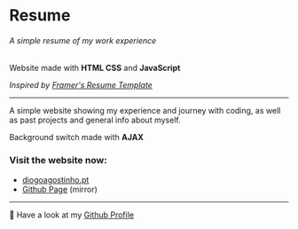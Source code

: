 # Resume

###### A simple resume of my work experience

Website made with **HTML CSS** and **JavaScript**

_Inspired by [Framer's Resume Template](https://resume.framer.website/)_

---

A simple website showing my experience and journey with coding, as well as past projects and general info about myself.

Background switch made with **AJAX**

### Visit the website now: 
- [diogoagostinho.pt](http://diogoagostinho.pt/)
- [Github Page](https://diogoagostinho.github.io/resume/) (mirror)

---

🚀 Have a look at my [Github Profile](https://github.com/diogoagostinho)
